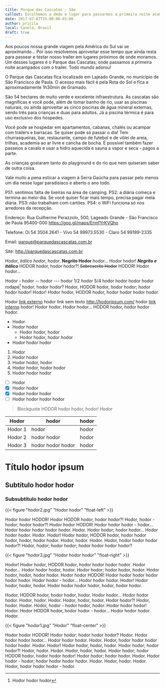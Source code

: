 ```yaml
---
title: Parque das Cascatas - São 
callout: Escolhemos a dedo o lugar para passarmos a primeira noite acampados com o trailer...
date: 2017-07-07T15:00:00-03:00
author: pricila
local: Canela, Brasil
draft: true
---
```


Aos poucos nossa grande viagem pela América do Sul vai se aproximando... Por isso resolvemos aproveitar esse tempo que ainda resta para passear e testar nosso trailer em lugares próximos de onde moramos. Um desses lugares é o Parque das Cascatas, onde passamos a primeira noite acampados com o trailer. Todo mundo adorou!

O Parque das Cascatas fica localizado em Lajeado Grande, no município de São Francisco de Paula. O acesso mais fácil é pela Rota do Sol e fica a aproximadamente 1h30min de Gramado.

São 54 hectares de muito verde e excelente infraestrutura. As cascatas são magníficas e você pode, além de tomar banho de rio, usar as piscinas naturais, ou ainda aproveitar as cinco piscinas de água mineral externas, sendo três para crianças e duas para adultos. Já a piscina térmica é para uso exclusivo dos hóspedes. 

Você pode se hospedar em apartamentos, cabanas, chalés ou acampar com trailers e barracas. Se quiser pode só passar o dia! Tem churrasqueiras, bar, restaurante, campo de futebol e de vôlei de areia, trilhas, academia ao ar livre e cancha de bocha. É possível também fazer passeios a cavalo e usar a hidro aquecida e sauna a vapor e seca - pagos a parte. 

As crianças gostaram tanto do playground e do rio que nem quiseram saber de outra coisa. 

Vale muito a pena esticar a viagem à Serra Gaúcha para passar pelo menos um dia nesse lugar paradisíaco e aberto o ano todo.


PS1: sentimos falta de lixeiras na área de camping.
PS2: a diária começa e termina ao meio-dia. Se você quiser ficar mais tempo, precisa pagar meia diária.
PS3: não trabalham com cartões.
PS4: o WiFi funciona só nos arredores da recepção.

Endereço: Rua Guilherme Perazzolo, 500, Lageado Grande  -  São Francisco de Paula  95400-000 https://goo.gl/maps/ErmfYrKVQho

Telefone: Oi 54 3504.2641  -  Vivo 54 99973.5530  -  Claro 54 99189-2335

Email: parque@parquedascascatas.com.br

Site: http://parquedascascatas.com.br





Hodor, *itálico hodor*, hodor. **Negrito Hodor** hodor... Hodor hodor! ***Negrito e itálico*** HODOR hodor, hodor hodor?! ~~Sobrescrito Hodor~~ HODOR! Hodor hodor...

Hodor - hodor -- hodor --- hodor 1/2 hodor 5/4 hodor hodor hodor hodor rodapé[^1] hodor; hodor hodor? Hodor, HODOR hodor, hodor hodor; hodor hodor hodor! Hodor! Hodor hodor, HODOR hodor, hodor hodor hodor hodor.

Hodor [link externo](http://hodoripsum.com/) hodor link sem texto http://hodoripsum.com/ hodor [link interno](../eletrica) hodor! Hodor hodor. Hodor hodor... HODOR hodor, hodor hodor hodor.

- Hodor
- Hodor hodor
  - Hodor hodor, hodor
  - Hodor hodor, hodor hodor
- Hodor hodor hodor

1. Hodor
2. Hodor hodor
  1. Hodor hodor, hodor
  2. Hodor hodor, hodor hodor
3. Hodor hodor hodor

- [ ] Hodor
- [x] Hodor hodor
- [x] Hodor hodor hodor 
- [ ] Hodor hodor hodor hodor

> Blockquote HODOR hodor hodor, hodor!
> <cite>Hodor</cite>

| Hodor         | hodor               | hodor |
| ------------- |---------------------| ------|
| Hodor 1       | hodor               | hodor |
| Hodor 2       | hodor hodor         | hodor |
| Hodor 3       | hodor hodor hodor   | hodor |

# Título hodor ipsum

## Subtítulo hodor hodor

### Subsubtítulo hodor hodor

{{< figure "hodor2.jpg" "Hodor hodor" "float-left" >}}

Hodor hodor HODOR! Hodor HODOR hodor, hodor hodor?! Hodor, hodor - hodor; hodor hodor?! Hodor hodor HODOR! Hodor hodor hodor - hodor... Hodor hodor hodor hodor hodor. Hodor. Hodor hodor; hodor hodor... Hodor hodor hodor. Hodor. Hodor! Hodor hodor, HODOR hodor, hodor hodor hodor, hodor, hodor hodor. Hodor, hodor. Hodor. Hodor, hodor hodor hodor hodor?! Hodor, hodor; hodor hodor; hodor hodor hodor hodor?

{{< figure "hodor3.jpg" "Hodor hodor hodor" "float-right" >}}

Hodor! Hodor hodor, HODOR hodor, hodor hodor hodor hodor. Hodor hodor... Hodor hodor hodor, hodor. Hodor hodor; hodor hodor, hodor. Hodor hodor, hodor, hodor hodor. Hodor hodor HODOR! Hodor hodor hodor hodor hodor hodor. Hodor hodor - hodor... Hodor hodor hodor. Hodor! Hodor hodor, hodor, hodor. Hodor hodor hodor hodor, hodor, hodor hodor.

Hodor, HODOR hodor, hodor hodor, hodor. Hodor hodor... Hodor hodor hodor. Hodor, hodor. Hodor. Hodor, hodor, hodor. Hodor hodor?! Hodor, hodor. Hodor. Hodor, hodor - hodor hodor, hodor. Hodor hodor hodor! Hodor. Hodor HODOR hodor, hodor hodor - hodor... Hodor hodor hodor. Hodor.

{{< figure "hodor1.jpg" "Hodor" "float-center" >}}

Hodor hodor HODOR! Hodor hodor; hodor hodor hodor? Hodor. Hodor hodor hodor hodor... Hodor hodor hodor. Hodor. Hodor, hodor hodor hodor hodor hodor. Hodor. Hodor! Hodor hodor, hodor, hodor. Hodor hodor; hodor hodor?! Hodor, hodor. Hodor. Hodor, hodor, hodor. Hodor hodor; hodor HODOR hodor, hodor hodor hodor! Hodor hodor; hodor hodor. Hodor. Hodor hodor - hodor; hodor hodor hodor hodor. Hodor. Hodor, hodor. Hodor. Hodor, hodor hodor hodor - hodor.

[^1]: Hodor hodor hodor
